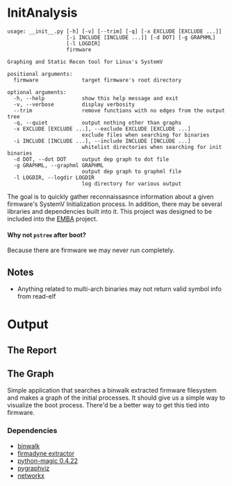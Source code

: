 # InitAnalysis

```
usage: __init__.py [-h] [-v] [--trim] [-q] [-x EXCLUDE [EXCLUDE ...]]
                   [-i INCLUDE [INCLUDE ...]] [-d DOT] [-g GRAPHML]
                   [-l LOGDIR]
                   firmware

Graphing and Static Recon tool for Linux's SystemV

positional arguments:
  firmware              target firmware's root directory

optional arguments:
  -h, --help            show this help message and exit
  -v, --verbose         display verbosity
  --trim                remove functions with no edges from the output tree
  -q, --quiet           output nothing other than graphs
  -x EXCLUDE [EXCLUDE ...], --exclude EXCLUDE [EXCLUDE ...]
                        exclude files when searching for binaries
  -i INCLUDE [INCLUDE ...], --include INCLUDE [INCLUDE ...]
                        whitelist directories when searching for init binaries
  -d DOT, --dot DOT     output dep graph to dot file
  -g GRAPHML, --graphml GRAPHML
                        output dep graph to graphml file
  -l LOGDIR, --logdir LOGDIR
                        log directory for various output
```

The goal is to quickly gather reconnaissasnce information about a given firmware's SystemV 
Initialization process. In addition, there may be several libraries and dependencies built into it.
This project was designed to be included into the [EMBA](https://github.com/e-m-b-a/emba) project.

#### Why not `pstree` after boot?

Because there are firmware we may never run completely. 

## Notes
* Anything related to multi-arch binaries may not return valid symbol info from read-elf

# Output 

## The Report

## The Graph

Simple application that searches a binwalk extracted firmware filesystem and
makes a graph of the initial processes. It should give us a simple way to visualize
the boot process. There'd be a better way to get this tied into firmware.

### Dependencies

* [binwalk](https://github.com/ReFirmLabs/binwalk/blob/master/INSTALL.md)
* [firmadyne extractor](https://github.com/firmadyne/extractor.git)
* [python-magic 0.4.22](https://pypi.org/project/python-magic/)
* [pygraphviz](https://pypi.org/project/graphviz/)
* [networkx](https://pypi.org/project/networkx/)




